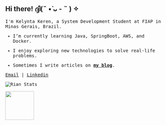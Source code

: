 ## Hi there! ദ്ദി(˵ •̀ ᴗ - ˵ ) ✧

<samp>
  
  I'm Kelynta Keren, a System Development Student at FIAP in Minas Gerais, Brazil.
  
  </samp>
</p>


<samp>
  
- I’m currently learning Java, SpringBoot, AWS, and Docker.
- I enjoy exploring new technologies to solve real-life problems.
- Sometimes I write articles on **[my blog](https://nerek.bearblog.dev)**.
  
  </samp>
</p>

<a href="kereneuro0x@gmail.com">Email</a> | <a href="">Linkedin</a>


![Rian Stats](https://github-readme-stats.vercel.app/api?username=nereksj&show_icons=true&bg_color=00000000&title_color=f9f9f9&text_color=f9f9f9&icon_color=f9f9f9&border_color=969393&locale=en)

<img height="90px" src="https://github-readme-stats.vercel.app/api/top-langs/?username=nereksj&layout=compact&theme=transparent&border=none&text_color=f9f9f9&title_color=f9f9f9" />

  

